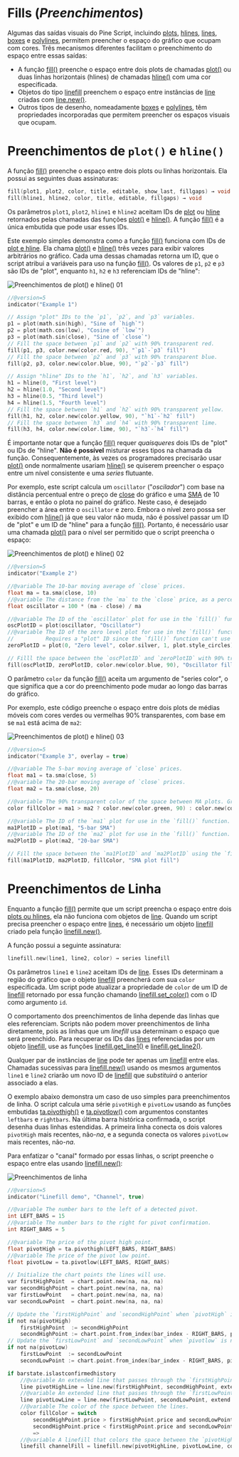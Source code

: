 
# Fills (_Preenchimentos_)

Algumas das saídas visuais do Pine Script, incluindo [plots](./04_09_tipagem_do_sistema.md#plot-e-hline), [hlines](./04_09_tipagem_do_sistema.md#plot-e-hline), [lines](./05_12_lines_e_boxes.md#lines-linhas), [boxes](./05_12_lines_e_boxes.md#boxes-caixas) e [polylines](./05_12_lines_e_boxes.md#polylines), permitem preencher o espaço do gráfico que ocupam com cores. Três mecanismos diferentes facilitam o preenchimento do espaço entre essas saídas:

- A função [fill()](https://br.tradingview.com/pine-script-reference/v5/#fun_fill) preenche o espaço entre dois plots de chamadas [plot()](https://br.tradingview.com/pine-script-reference/v5/#fun_plot) ou duas linhas horizontais (hlines) de chamadas [hline()](https://br.tradingview.com/pine-script-reference/v5/#fun_hline) com uma cor especificada.
- Objetos do tipo [linefill](https://br.tradingview.com/pine-script-reference/v5/#type_linefill) preenchem o espaço entre instâncias de [line](https://br.tradingview.com/pine-script-reference/v5/#type_line) criadas com [line.new()](https://br.tradingview.com/pine-script-reference/v5/#fun_line.new).
- Outros tipos de desenho, nomeadamente [boxes](./05_12_lines_e_boxes.md#boxes-caixas) e [polylines](./05_12_lines_e_boxes.md#polylines), têm propriedades incorporadas que permitem preencher os espaços visuais que ocupam.


# Preenchimentos de `plot()` e `hline()`

A função [fill()](https://br.tradingview.com/pine-script-reference/v5/#fun_fill) preenche o espaço entre dois plots ou linhas horizontais. Ela possui as seguintes duas assinaturas:

```c
fill(plot1, plot2, color, title, editable, show_last, fillgaps) → void
fill(hline1, hline2, color, title, editable, fillgaps) → void
```

Os parâmetros `plot1`, `plot2`, `hline1` e `hline2` aceitam IDs de [plot](./04_09_tipagem_do_sistema.md#plot-e-hline) ou [hline](./04_09_tipagem_do_sistema.md#plot-e-hline) retornados pelas chamadas das funções [plot()](https://br.tradingview.com/pine-script-reference/v5/#fun_plot) e [hline()](https://br.tradingview.com/pine-script-reference/v5/#fun_hline). A função [fill()](https://br.tradingview.com/pine-script-reference/v5/#fun_fill) é a única embutida que pode usar esses IDs.

Este exemplo simples demonstra como a função [fill()](https://br.tradingview.com/pine-script-reference/v5/#fun_fill) funciona com IDs de [plot e hline](./04_09_tipagem_do_sistema.md#plot-e-hline). Ela chama [plot()](https://br.tradingview.com/pine-script-reference/v5/#fun_plot) e [hline()](https://br.tradingview.com/pine-script-reference/v5/#fun_hline) três vezes para exibir valores arbitrários no gráfico. Cada uma dessas chamadas retorna um ID, que o script atribui a variáveis para uso na função [fill()](https://br.tradingview.com/pine-script-reference/v5/#fun_fill). Os valores de `p1`, `p2` e `p3` são IDs de "plot", enquanto `h1`, `h2` e `h3` referenciam IDs de "hline":

![Preenchimentos de `plot()` e `hline()` 01](./imgs/Fills-Fill-1.png)

```c
//@version=5
indicator("Example 1")

// Assign "plot" IDs to the `p1`, `p2`, and `p3` variables.
p1 = plot(math.sin(high), "Sine of `high`")
p2 = plot(math.cos(low), "Cosine of `low`")
p3 = plot(math.sin(close), "Sine of `close`")
// Fill the space between `p1` and `p2` with 90% transparent red.
fill(p1, p3, color.new(color.red, 90), "`p1`-`p3` fill")
// Fill the space between `p2` and `p3` with 90% transparent blue.
fill(p2, p3, color.new(color.blue, 90), "`p2`-`p3` fill")

// Assign "hline" IDs to the `h1`, `h2`, and `h3` variables.
h1 = hline(0, "First level")
h2 = hline(1.0, "Second level")
h3 = hline(0.5, "Third level")
h4 = hline(1.5, "Fourth level")
// Fill the space between `h1` and `h2` with 90% transparent yellow.
fill(h1, h2, color.new(color.yellow, 90), "`h1`-`h2` fill")
// Fill the space between `h3` and `h4` with 90% transparent lime.
fill(h3, h4, color.new(color.lime, 90), "`h3`-`h4` fill")
```

É importante notar que a função [fill()](https://br.tradingview.com/pine-script-reference/v5/#fun_fill) requer _quaisqueres_ dois IDs de "plot" ou IDs de "hline". __Não é possível__ misturar esses tipos na chamada da função. Consequentemente, às vezes os programadores precisarão usar [plot()](https://br.tradingview.com/pine-script-reference/v5/#fun_plot) onde normalmente usariam [hline()](https://br.tradingview.com/pine-script-reference/v5/#fun_hline) se quiserem preencher o espaço entre um nível consistente e uma _series_ flutuante.

Por exemplo, este script calcula um `oscillator` ("_oscilador_") com base na distância percentual entre o preço de [close](https://br.tradingview.com/pine-script-reference/v5/#var_close) do gráfico e uma [SMA](https://br.tradingview.com/pine-script-reference/v5/#fun_ta.sma) de 10 barras, e então o plota no painel do gráfico. Neste caso, é desejado preencher a área entre o `oscillator` e zero. Embora o nível zero possa ser exibido com [hline()](https://br.tradingview.com/pine-script-reference/v5/#fun_hline) já que seu valor não muda, não é possível passar um ID de "plot" e um ID de "hline" para a função [fill()](https://br.tradingview.com/pine-script-reference/v5/#fun_fill). Portanto, é necessário usar uma chamada [plot()](https://br.tradingview.com/pine-script-reference/v5/#fun_plot) para o nível ser permitido que o script preencha o espaço:

![Preenchimentos de `plot()` e `hline()` 02](./imgs/Fills-Fill-2.png)

```c
//@version=5
indicator("Example 2")

//@variable The 10-bar moving average of `close` prices.
float ma = ta.sma(close, 10)
//@variable The distance from the `ma` to the `close` price, as a percentage of the `ma`.
float oscillator = 100 * (ma - close) / ma

//@variable The ID of the `oscillator` plot for use in the `fill()` function.
oscPlotID = plot(oscillator, "Oscillator")
//@variable The ID of the zero level plot for use in the `fill()` function.
//          Requires a "plot" ID since the `fill()` function can't use "plot" and "hline" IDs at the same time.
zeroPlotID = plot(0, "Zero level", color.silver, 1, plot.style_circles)

// Filll the space between the `oscPlotID` and `zeroPlotID` with 90% transparent blue.
fill(oscPlotID, zeroPlotID, color.new(color.blue, 90), "Oscillator fill")
```

O parâmetro `color` da função [fill()](https://br.tradingview.com/pine-script-reference/v5/#fun_fill) aceita um argumento de "series color", o que significa que a cor do preenchimento pode mudar ao longo das barras do gráfico.

Por exemplo, este código preenche o espaço entre dois plots de médias móveis com cores verdes ou vermelhas 90% transparentes, com base em se `ma1` está acima de `ma2`:

![Preenchimentos de `plot()` e `hline()` 03](./imgs/Fills-Fill-3.png)

```c
//@version=5
indicator("Example 3", overlay = true)

//@variable The 5-bar moving average of `close` prices.
float ma1 = ta.sma(close, 5)
//@variable The 20-bar moving average of `close` prices.
float ma2 = ta.sma(close, 20)

//@variable The 90% transparent color of the space between MA plots. Green if `ma1 > ma2`, red otherwise.
color fillColor = ma1 > ma2 ? color.new(color.green, 90) : color.new(color.red, 90)

//@variable The ID of the `ma1` plot for use in the `fill()` function.
ma1PlotID = plot(ma1, "5-bar SMA")
//@variable The ID of the `ma2` plot for use in the `fill()` function.
ma2PlotID = plot(ma2, "20-bar SMA")

// Fill the space between the `ma1PlotID` and `ma2PlotID` using the `fillColor`.
fill(ma1PlotID, ma2PlotID, fillColor, "SMA plot fill")
```


# Preenchimentos de Linha

Enquanto a função [fill()](https://br.tradingview.com/pine-script-reference/v5/#fun_fill) permite que um script preencha o espaço entre dois [plots ou hlines](./04_09_tipagem_do_sistema.md#plot-e-hline), ela não funciona com objetos de [line](https://br.tradingview.com/pine-script-reference/v5/#type_line). Quando um script precisa preencher o espaço entre [lines](./05_12_lines_e_boxes.md#lines-linhas), é necessário um objeto [linefill](https://br.tradingview.com/pine-script-reference/v5/#type_linefill) criado pela função [linefill.new()](https://br.tradingview.com/pine-script-reference/v5/#fun_linefill.new).

A função possui a seguinte assinatura:

```c
linefill.new(line1, line2, color) → series linefill
```

Os parâmetros `line1` e `line2` aceitam IDs de [line](https://br.tradingview.com/pine-script-reference/v5/#type_line). Esses IDs determinam a região do gráfico que o objeto [linefill](https://br.tradingview.com/pine-script-reference/v5/#type_linefill) preencherá com sua `color` especificada. Um script pode atualizar a propriedade de `color` de um ID de [linefill](https://br.tradingview.com/pine-script-reference/v5/#type_linefill) retornado por essa função chamando [linefill.set_color()](https://br.tradingview.com/pine-script-reference/v5/#fun_linefill.set_color) com o ID como argumento `id`.

O comportamento dos preenchimentos de linha depende das linhas que eles referenciam. Scripts não podem mover preenchimentos de linha diretamente, pois as linhas que um _linefill_ usa determinam o espaço que será preenchido. Para recuperar os IDs das [lines](./05_12_lines_e_boxes.md#lines-linhas) referenciadas por um objeto [linefill](https://br.tradingview.com/pine-script-reference/v5/#type_linefill), use as funções [linefill.get_line1()](https://br.tradingview.com/pine-script-reference/v5/#fun_linefill.get_line1) e [linefill.get_line2()](https://br.tradingview.com/pine-script-reference/v5/#fun_linefill.get_line2).

Qualquer par de instâncias de [line](https://br.tradingview.com/pine-script-reference/v5/#type_line) pode ter apenas um [linefill](https://br.tradingview.com/pine-script-reference/v5/#type_linefill) entre elas. Chamadas sucessivas para [linefill.new()](https://br.tradingview.com/pine-script-reference/v5/#fun_linefill.new) usando os mesmos argumentos `line1` e `line2` criarão um novo ID de [linefill](https://br.tradingview.com/pine-script-reference/v5/#type_linefill) que _substituirá_ o anterior associado a elas.

O exemplo abaixo demonstra um caso de uso simples para preenchimentos de linha. O script calcula uma série `pivotHigh` e `pivotLow` usando as funções embutidas [ta.pivothigh()](https://br.tradingview.com/pine-script-reference/v5/#fun_ta.pivothigh) e [ta.pivotlow()](https://br.tradingview.com/pine-script-reference/v5/#fun_ta.pivotlow) com argumentos constantes `leftbars` e `rightbars`. Na última barra histórica confirmada, o script desenha duas linhas estendidas. A primeira linha conecta os dois valores `pivotHigh` mais recentes, não-_na_, e a segunda conecta os valores `pivotLow` mais recentes, não-_na_.

Para enfatizar o "canal" formado por essas linhas, o script preenche o espaço entre elas usando [linefill.new()](https://br.tradingview.com/pine-script-reference/v5/#fun_linefill.new):

![Preenchimentos de linha](./imgs/Fills-Linefill-01.png)

```c
//@version=5
indicator("Linefill demo", "Channel", true)

//@variable The number bars to the left of a detected pivot.
int LEFT_BARS = 15
//@variable The number bars to the right for pivot confirmation.
int RIGHT_BARS = 5

//@variable The price of the pivot high point.
float pivotHigh = ta.pivothigh(LEFT_BARS, RIGHT_BARS)
//@variable The price of the pivot low point.
float pivotLow = ta.pivotlow(LEFT_BARS, RIGHT_BARS)

// Initialize the chart points the lines will use.
var firstHighPoint  = chart.point.new(na, na, na)
var secondHighPoint = chart.point.new(na, na, na)
var firstLowPoint   = chart.point.new(na, na, na)
var secondLowPoint  = chart.point.new(na, na, na)

// Update the `firstHighPoint` and `secondHighPoint` when `pivotHigh` is not `na`.
if not na(pivotHigh)
    firstHighPoint  := secondHighPoint
    secondHighPoint := chart.point.from_index(bar_index - RIGHT_BARS, pivotHigh)
// Update the `firstLowPoint` and `secondLowPoint` when `pivotlow` is not `na`.
if not na(pivotLow)
    firstLowPoint  := secondLowPoint
    secondLowPoint := chart.point.from_index(bar_index - RIGHT_BARS, pivotLow)

if barstate.islastconfirmedhistory
    //@variable An extended line that passes through the `firstHighPoint` and `secondHighPoint`.
    line pivotHighLine = line.new(firstHighPoint, secondHighPoint, extend = extend.right)
    //@variable An extended line that passes through the `firstLowPoint` and `secondLowPoint`.
    line pivotLowLine = line.new(firstLowPoint, secondLowPoint, extend = extend.right)
    //@variable The color of the space between the lines.
    color fillColor = switch
        secondHighPoint.price > firstHighPoint.price and secondLowPoint.price > firstLowPoint.price => color.lime
        secondHighPoint.price < firstHighPoint.price and secondLowPoint.price < firstLowPoint.price => color.red
        =>                                                                                             color.silver
    //@variable A linefill that colors the space between the `pivotHighLine` and `pivotLowLine`.
    linefill channelFill = linefill.new(pivotHighLine, pivotLowLine, color.new(fillColor, 90))
```

